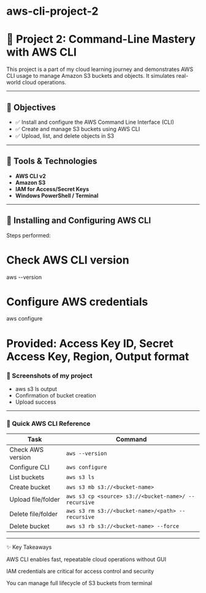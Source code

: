 # aws-cli-project-2

# 🚀 Project 2: Command-Line Mastery with AWS CLI

This project is a part of my cloud learning journey and demonstrates AWS CLI usage to manage Amazon S3 buckets and objects. It simulates real-world cloud operations.

---

## 🧠 Objectives

- ✅ Install and configure the AWS Command Line Interface (CLI)
- ✅ Create and manage S3 buckets using AWS CLI
- ✅ Upload, list, and delete objects in S3

---

## 🔧 Tools & Technologies

- **AWS CLI v2**
- **Amazon S3**
- **IAM for Access/Secret Keys**
- **Windows PowerShell / Terminal**

---

## 📌 Installing and Configuring AWS CLI

Steps performed:

# Check AWS CLI version
aws --version

# Configure AWS credentials
aws configure
# Provided: Access Key ID, Secret Access Key, Region, Output format


### 📸 Screenshots of my project

- aws s3 ls output
- Confirmation of bucket creation
- Upload success

---

### 🧰 Quick AWS CLI Reference

| Task               | Command                                              |
| ------------------ | ---------------------------------------------------- |
| Check AWS version  | `aws --version`                                      |
| Configure CLI      | `aws configure`                                      |
| List buckets       | `aws s3 ls`                                          |
| Create bucket      | `aws s3 mb s3://<bucket-name>`                       |
| Upload file/folder | `aws s3 cp <source> s3://<bucket-name>/ --recursive` |
| Delete file/folder | `aws s3 rm s3://<bucket-name>/<path> --recursive`    |
| Delete bucket      | `aws s3 rb s3://<bucket-name> --force`               |

---

✨ Key Takeaways

AWS CLI enables fast, repeatable cloud operations without GUI

IAM credentials are critical for access control and security

You can manage full lifecycle of S3 buckets from terminal

